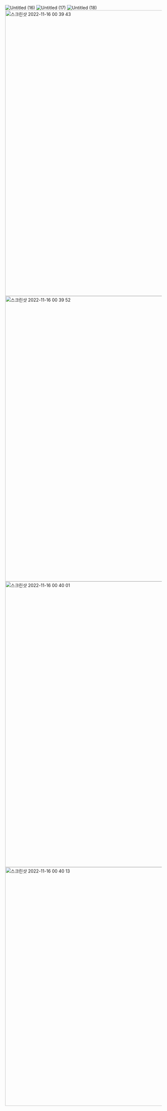 
![Untitled (16)](https://user-images.githubusercontent.com/67450169/201958947-91f7966b-fc2b-4c0d-a2bc-b3d5b47e2166.png)
![Untitled (17)](https://user-images.githubusercontent.com/67450169/201958951-74ec7c7b-7661-4fd9-acf7-36047dfd214e.png)
![Untitled (18)](https://user-images.githubusercontent.com/67450169/201958963-7272926f-c725-4fc2-81ba-8f7592412666.png)
<img width="918" alt="스크린샷 2022-11-16 00 39 43" src="https://user-images.githubusercontent.com/67450169/201964742-ad74d854-25b5-4a49-9b99-7074eb4c6aca.png">
<img width="917" alt="스크린샷 2022-11-16 00 39 52" src="https://user-images.githubusercontent.com/67450169/201964766-a5badf9e-0f87-4fe6-907a-db264a6e65c2.png">
<img width="918" alt="스크린샷 2022-11-16 00 40 01" src="https://user-images.githubusercontent.com/67450169/201964797-211826d4-8b5c-41d7-bcc8-1beda8eb4e5a.png">
<img width="767" alt="스크린샷 2022-11-16 00 40 13" src="https://user-images.githubusercontent.com/67450169/201964849-a75ca606-908e-416e-8417-b0aa3cb8b7b1.png">
